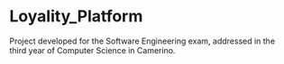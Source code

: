 # Loyality_Platform
Project developed for the Software Engineering exam, addressed in the third year of Computer Science in Camerino.
